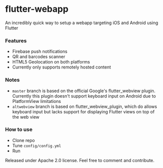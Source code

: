 # flutter-webapp

An incredibly quick way to setup a webapp targeting iOS and Android using Flutter

### Features

- Firebase push notifications
- QR and barcodes scanner
- HTML5 Geolocation on both platforms
- Currently only supports remotely hosted content

### Notes

- `master` branch is based on the official Google's flutter_webview plugin.
Currently this plugin doesn't support keyboard input on Android due to PlatformView limitations
- `altwebview` branch is based on flutter_webview_plugin, which do allows keyboard input but lacks support for displaying Flutter views on top of the web view

### How to use

- Clone repo
- Tune `config/config.yml`
- Run

Released under Apache 2.0 license. Feel free to comment and contribute.
